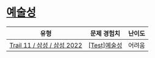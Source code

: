 # [예술성](https://www.codetree.ai/trails/complete/curated-cards/2022-first-half-morning-2)

|유형|문제 경험치|난이도|
|---|---|---|
|[Trail 11 / 삼성 / 삼성 2022](https://www.codetree.ai/trail-info/corporate-recent/)|[[Test]예술성](https://www.codetree.ai/trails/complete/curated-cards/2022-first-half-morning-2/)|어려움|

